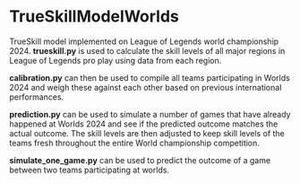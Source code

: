# TrueSkillModelWorlds
TrueSkill model implemented on League of Legends world championship 2024. 
**trueskill.py** is used to calculate the skill levels of all major regions in League of Legends pro play using data from each region. 

**calibration.py** can then be used to compile all teams participating in Worlds 2024 and weigh these against each other based on previous international performances. 

**prediction.py** can be used to simulate a number of games that have already happened at Worlds 2024 and see if the predicted outcome matches the actual outcome. The skill levels are then adjusted to keep skill levels of the teams fresh throughout the entire World championship competition.

**simulate_one_game.py** can be used to predict the outcome of a game between two teams participating at worlds.
